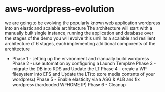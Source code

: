 # aws-wordpress-evolution
we are going to be evolving the popularly known web application wordpress into an elastic and scalable architecture
The architecture will start with a manually built single instance, running the application and database over the stages of the demo you will evolve this until its a scalable and resilient architecture of 6 stages, each implementing additional components of the architecture

* Phase 1 - setting up the environment and manually build wordpress
Phase 2 - use automation by configuring a Launch Template
Phase 3 - migrate the DB into RDS and Update the LT
Phase 4 - create a WP filesystem into EFS and Update the LT(to store media contents of your wordpress) 
Phase 5 - Enable elasticity via a ASG & ALB and fix wordpress (hardcoded WPHOME IP)
Phase 6 - Cleanup
